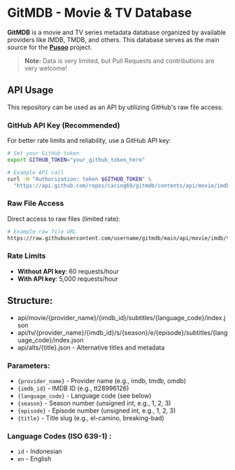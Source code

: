 # GitMDB - Movie & TV Database

**GitMDB** is a movie and TV series metadata database organized by available providers like IMDB, TMDB, and others. This database serves as the main source for the **[Pusoo](https://github.com/cacing69/pusoo)** project.

> **Note:** Data is very limited, but Pull Requests and contributions are very welcome!

## API Usage

This repository can be used as an API by utilizing GitHub's raw file access:

### GitHub API Key (Recommended)
For better rate limits and reliability, use a GitHub API key:

```bash
# Set your GitHub token
export GITHUB_TOKEN="your_github_token_here"

# Example API call
curl -H "Authorization: token $GITHUB_TOKEN" \
  "https://api.github.com/repos/cacing69/gitmdb/contents/api/movie/imdb/tt28996126/subtitles/id/index.json"
```

### Raw File Access
Direct access to raw files (limited rate):

```bash
# Example raw file URL
https://raw.githubusercontent.com/username/gitmdb/main/api/movie/imdb/tt28996126/subtitles/id/index.json
```

### Rate Limits
- **Without API key**: 60 requests/hour
- **With API key**: 5,000 requests/hour 

## Structure:

- api/movie/{provider_name}/{imdb_id}/subtitles/{language_code}/index.json
- api/tv/{provider_name}/{imdb_id}/s/{season}/e/{episode}/subtitles/{language_code}/index.json
- api/alts/{title}.json - Alternative titles and metadata

### Parameters:
- `{provider_name}` - Provider name (e.g., imdb, tmdb, omdb)
- `{imdb_id}` - IMDB ID (e.g., tt28996126)
- `{language_code}` - Language code (see below)
- `{season}` - Season number (unsigned int, e.g., 1, 2, 3)
- `{episode}` - Episode number (unsigned int, e.g., 1, 2, 3)
- `{title}` - Title slug (e.g., el-camino, breaking-bad)

### Language Codes (ISO 639-1) :
- `id` - Indonesian
- `en` - English  